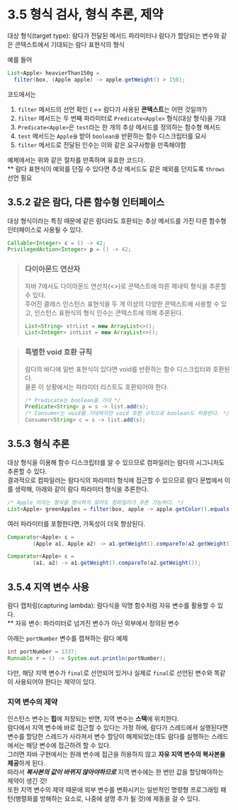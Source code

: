 # 3.5 형식 검사, 형식 추론, 제약

대상 형식(target type): 람다가 전달된 메서드 파라미터나 람다가 할당되는 변수와 같은 콘텍스트에서 기대되는 람다 표현식의 형식  

예를 들어
```java
List<Apple> heavierThan150g =
  filter(box, (Apple apple) -> apple.getWeight() > 150);
```
코드에서는

1. `filter` 메서드의 선언 확인 ( == 람다가 사용된 **콘텍스트**는 어떤 것일까?)
2. `filter` 메서드는 두 번째 파라미터로 `Predicate<Apple>` 형식(대상 형식)을 기대
3. `Predicate<Apple>`은 `test`라는 한 개의 추상 메서드를 정의하는 함수형 메서드
4. `test` 메서드는 `Apple을` 받아 `boolean을` 반환하는 함수 디스크립터를 묘사
5. `filter` 메서드로 전달된 인수는 이와 같은 요구사항을 만족해야함

예제에서는 위와 같은 절차를 만족하며 유효한 코드다.  
** 람다 표현식이 예외를 던질 수 있다면 추상 메서드도 같은 예외를 던지도록 `throws` 선언 필요


## 3.5.2 같은 람다, 다른 함수형 인터페이스

대상 형식이라는 특징 때문에 같은 람다라도 호환되는 추상 메서드를 가진 다른 함수형 인터페이스로 사용될 수 있다.
```java
Callable<Integer> c = () -> 42;
PrivilegedAction<Integer> p = () -> 42;
```

> ### 다이아몬드 연산자
> 자바 7에서도 다이아몬드 연산자(<>)로 콘텍스트에 따른 제네릭 형식을 추론할 수 있다.  
> 주어진 클래스 인스턴스 표현식을 두 개 이상의 다양한 콘텍스트에 사용할 수 있고, 인스턴스 표현식의 형식 인수는 콘텍스트에 의해 추론된다.
> ```java
> List<String> strList = new ArrayList<>();
> List<Integer> intList = new ArrayList<>();
> ```

> ### 특별한 void 호환 규칙
> 람다의 바디에 일반 표현식이 있다면 void를 반환하는 함수 디스크립터와 호환된다.  
> 물론 이 상황에서는 파라미터 리스트도 호환되어야 한다.
> ```java
> /* Predicate는 boolean을 기대 */
> Predicate<String> p = s -> list.add(s);
> /* Consumer는 void를 기대하지만 void 호환 규칙으로 boolean도 허용한다. */
> Consumer<String> c = s -> list.add(s);
> ```

## 3.5.3 형식 추론
대상 형식을 이용해 함수 디스크립터를 알 수 있으므로 컴파일러는 람다의 시그니처도 추론할 수 있다.  
결과적으로 컴파일러는 람다식의 파라미터 형식에 접근할 수 있으므로 람다 문법에서 이를 생략해, 아래와 같이 람다 파라미터 형식을 추론한다.

```java
/* Apple 이라는 형식을 명시하지 않아도 컴파일러가 추론 가능하다. */
List<Apple> greenApples = filter(box, apple -> apple.getColor().equals(GREEN));
```

여러 파라미터를 포함한다면, 가독성이 더욱 향상된다.  
```java
Comparator<Apple> c =
        (Apple a1, Apple a2) -> a1.getWeight().compareTo(a2.getWeight());

Comparator<Apple> c =
        (a1, a2) -> a1.getWeight().compareTo(a2.getWeight());
```

## 3.5.4 지역 변수 사용
람다 캡처링(capturing lambda): 람다식을 익명 함수처럼 자유 변수를 활용할 수 있다.  
** 자유 변수: 파라미터로 넘겨진 변수가 아닌 외부에서 정의된 변수

아래는 `portNumber` 변수를 캡쳐하는 람다 예제
```java
int portNumber = 1337;
Runnable r = () -> System.out.println(portNumber);
```

다만, 해당 지역 변수가 `final`로 선언되어 있거나 실제로 `final`로 선언된 변수와 똑같이 사용되어야 한다는 제약이 있다.  

### 지역 변수의 제약
인스턴스 변수는 **힙**에 저장되는 반면, 지역 변수는 **스택**에 위치한다.  
람다에서 지역 변수에 바로 접근할 수 있다는 가정 하에, 람다가 스레드에서 실행된다면 변수를 할당한 스레드가 사라져서 변수 할당이 해제되었는데도 람다를 실행하는 스레드에서는 해당 변수에 접근하려 할 수 있다.    
그러면 자바 구현에서는 원래 변수에 접근을 허용하지 않고 **자유 지역 변수의 복사본을 제공**하게 된다.  
따라서 **_복사본의 값이 바뀌지 않아야하므로_** 지역 변수에는 한 번만 값을 할당해야하는 제약이 생긴 것!  
또한 지역 변수의 제약 때문에 외부 변수를 변화시키는 일반적인 명령형 프로그래밍 패턴(병렬화를 방해하는 요소로, 나중에 설명 추가 될 것)에 제동을 걸 수 있다.  
